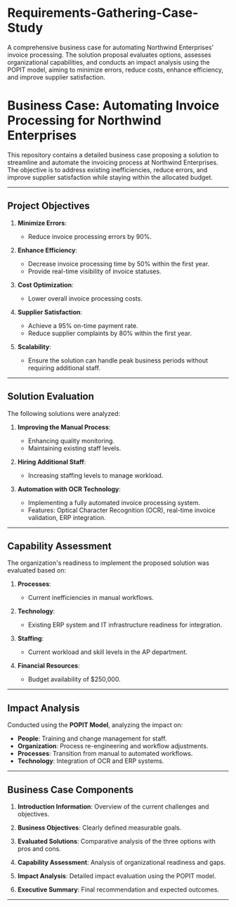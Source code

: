 # Requirements-Gathering-Case-Study
A comprehensive business case for automating Northwind Enterprises' invoice processing. The solution proposal evaluates options, assesses organizational capabilities, and conducts an impact analysis using the POPIT model, aiming to minimize errors, reduce costs, enhance efficiency, and improve supplier satisfaction.
# Business Case: Automating Invoice Processing for Northwind Enterprises

This repository contains a detailed business case proposing a solution to streamline and automate the invoicing process at Northwind Enterprises. The objective is to address existing inefficiencies, reduce errors, and improve supplier satisfaction while staying within the allocated budget.

---

## **Project Objectives**

1. **Minimize Errors**:
   - Reduce invoice processing errors by 90%.
   
2. **Enhance Efficiency**:
   - Decrease invoice processing time by 50% within the first year.
   - Provide real-time visibility of invoice statuses.
   
3. **Cost Optimization**:
   - Lower overall invoice processing costs.

4. **Supplier Satisfaction**:
   - Achieve a 95% on-time payment rate.
   - Reduce supplier complaints by 80% within the first year.

5. **Scalability**:
   - Ensure the solution can handle peak business periods without requiring additional staff.

---

## **Solution Evaluation**

The following solutions were analyzed:

1. **Improving the Manual Process**:
   - Enhancing quality monitoring.
   - Maintaining existing staff levels.

2. **Hiring Additional Staff**:
   - Increasing staffing levels to manage workload.

3. **Automation with OCR Technology**:
   - Implementing a fully automated invoice processing system.
   - Features: Optical Character Recognition (OCR), real-time invoice validation, ERP integration.

---

## **Capability Assessment**

The organization's readiness to implement the proposed solution was evaluated based on:

1. **Processes**:
   - Current inefficiencies in manual workflows.
   
2. **Technology**:
   - Existing ERP system and IT infrastructure readiness for integration.

3. **Staffing**:
   - Current workload and skill levels in the AP department.

4. **Financial Resources**:
   - Budget availability of $250,000.

---

## **Impact Analysis**

Conducted using the **POPIT Model**, analyzing the impact on:

- **People**: Training and change management for staff.
- **Organization**: Process re-engineering and workflow adjustments.
- **Processes**: Transition from manual to automated workflows.
- **Technology**: Integration of OCR and ERP systems.

---

## **Business Case Components**

1. **Introduction Information**:
   Overview of the current challenges and objectives.
   
2. **Business Objectives**:
   Clearly defined measurable goals.

3. **Evaluated Solutions**:
   Comparative analysis of the three options with pros and cons.

4. **Capability Assessment**:
   Analysis of organizational readiness and gaps.

5. **Impact Analysis**:
   Detailed impact evaluation using the POPIT model.

6. **Executive Summary**:
   Final recommendation and expected outcomes.

---
